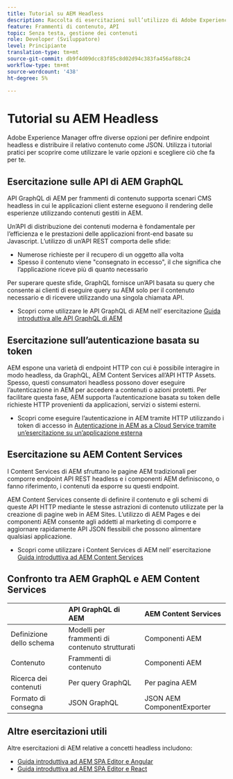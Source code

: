 ```yaml
---
title: Tutorial su AEM Headless
description: Raccolta di esercitazioni sull’utilizzo di Adobe Experience Manager as a Headless CMS.
feature: Frammenti di contenuto, API
topic: Senza testa, gestione dei contenuti
role: Developer (Sviluppatore)
level: Principiante
translation-type: tm+mt
source-git-commit: db9f4d09dcc83f85c8d02d94c383fa456af88c24
workflow-type: tm+mt
source-wordcount: '438'
ht-degree: 5%

---
```



# Tutorial su AEM Headless

Adobe Experience Manager offre diverse opzioni per definire endpoint headless e distribuire il relativo contenuto come JSON. Utilizza i tutorial pratici per scoprire come utilizzare le varie opzioni e scegliere ciò che fa per te.

## Esercitazione sulle API di AEM GraphQL

API GraphQL di AEM per frammenti di contenuto
supporta scenari CMS headless in cui le applicazioni client esterne eseguono il rendering delle esperienze utilizzando contenuti gestiti in AEM.

Un’API di distribuzione dei contenuti moderna è fondamentale per l’efficienza e le prestazioni delle applicazioni front-end basate su Javascript. L’utilizzo di un’API REST comporta delle sfide:

* Numerose richieste per il recupero di un oggetto alla volta
* Spesso il contenuto viene &quot;consegnato in eccesso&quot;, il che significa che l’applicazione riceve più di quanto necessario

Per superare queste sfide, GraphQL fornisce un’API basata su query che consente ai clienti di eseguire query su AEM solo per il contenuto necessario e di ricevere utilizzando una singola chiamata API.

* Scopri come utilizzare le API GraphQL di AEM nell’ esercitazione [Guida introduttiva alle API GraphQL di AEM](./graphql/overview.md)

## Esercitazione sull’autenticazione basata su token

AEM espone una varietà di endpoint HTTP con cui è possibile interagire in modo headless, da GraphQL, AEM Content Services all’API HTTP Assets. Spesso, questi consumatori headless possono dover eseguire l’autenticazione in AEM per accedere a contenuti o azioni protetti. Per facilitare questa fase, AEM supporta l’autenticazione basata su token delle richieste HTTP provenienti da applicazioni, servizi o sistemi esterni.

* Scopri come eseguire l’autenticazione in AEM tramite HTTP utilizzando i token di accesso in [Autenticazione in AEM as a Cloud Service tramite un’esercitazione su un’applicazione esterna](./authentication/overview.md)

## Esercitazione su AEM Content Services

I Content Services di AEM sfruttano le pagine AEM tradizionali per comporre endpoint API REST headless e i componenti AEM definiscono, o fanno riferimento, i contenuti da esporre su questi endpoint.

AEM Content Services consente di definire il contenuto e gli schemi di queste API HTTP mediante le stesse astrazioni di contenuto utilizzate per la creazione di pagine web in AEM Sites. L’utilizzo di AEM Pages e dei componenti AEM consente agli addetti al marketing di comporre e aggiornare rapidamente API JSON flessibili che possono alimentare qualsiasi applicazione.

* Scopri come utilizzare i Content Services di AEM nell’ esercitazione [Guida introduttiva ad AEM Content Services](./content-services/overview.md)

## Confronto tra AEM GraphQL e AEM Content Services

|  | API GraphQL di AEM | AEM Content Services |
|--------------------------------|:-----------------|:---------------------|
| Definizione dello schema | Modelli per frammenti di contenuto strutturati | Componenti AEM |
| Contenuto | Frammenti di contenuto | Componenti AEM |
| Ricerca dei contenuti | Per query GraphQL | Per pagina AEM |
| Formato di consegna | JSON GraphQL | JSON AEM ComponentExporter |

## Altre esercitazioni utili

Altre esercitazioni di AEM relative a concetti headless includono:

* [Guida introduttiva ad AEM SPA Editor e Angular](https://experienceleague.adobe.com/docs/experience-manager-learn/spa-angular-tutorial/overview.html)
* [Guida introduttiva ad AEM SPA Editor e React](https://experienceleague.adobe.com/docs/experience-manager-learn/spa-react-tutorial/overview.html)